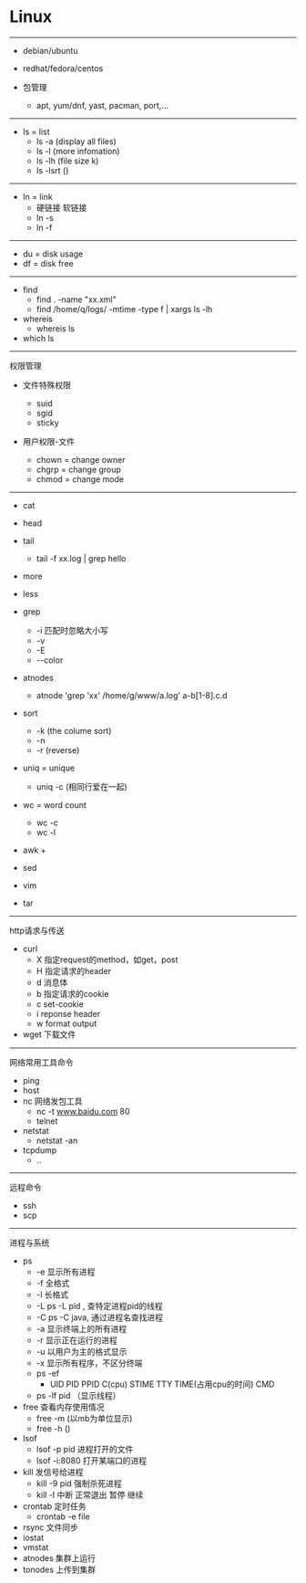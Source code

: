 # Linux
---

+ debian/ubuntu
+ redhat/fedora/centos

+ 包管理
	+ apt, yum/dnf, yast, pacman, port,...

---
+ ls = list
	+ ls -a (display all files)
	+ ls -l (more infomation)
	+ ls -lh (file size k)
	+ ls -lsrt ()

---
+ ln = link
	+ 硬链接 软链接
	+ ln -s
	+ ln -f

---
+ du = disk usage
+ df = disk free

---
+ find
	+ find . -name "xx.xml"
	+ find /home/q/logs/ -mtime -type f | xargs ls -lh
+ whereis
	+ whereis ls
+ which ls

---
权限管理

+ 文件特殊权限
	+ suid
	+ sgid
	+ sticky

+ 用户权限-文件
	+ chown = change owner
	+ chgrp = change group
	+ chmod = change mode

---

+ cat
+ head
+ tail
	+ tail -f xx.log | grep hello
+ more
+ less

+ grep
	+ -i 匹配时忽略大小写
	+ -v
	+ -E
	+ --color
+ atnodes
	+ atnode 'grep 'xx' /home/g/www/a.log' a-b[1-8].c.d

+ sort
	+ -k  (the colume sort)
	+ -n
	+ -r (reverse)
+ uniq = unique
	+ uniq -c  (相同行爱在一起)
+ wc = word count
	+ wc -c
	+ wc -l 	
+ awk
	+
+ sed

+ vim

+ tar

---
http请求与传送

+ curl
	+ X 指定request的method，如get，post
	+ H 指定请求的header
	+ d 消息体
	+ b 指定请求的cookie
	+ c set-cookie
	+ i reponse header
	+ w	 format output
+ wget 下载文件

---
网络常用工具命令

+ ping
+ host
+ nc 网络发包工具
	+ nc -t www.baidu.com 80
	+ telnet
+ netstat
	+ netstat -an
+ tcpdump
	+ ..

---
远程命令

+ ssh
+ scp

---
进程与系统
+ ps
	+ -e 显示所有进程
	+ -f 全格式
	+ -l 长格式
	+ -L ps -L pid , 查特定进程pid的线程
	+ -C ps -C java, 通过进程名查找进程
	+ -a 显示终端上的所有进程
	+ -r 显示正在运行的进程
	+ -u 以用户为主的格式显示
	+ -x 显示所有程序，不区分终端
	+ ps -ef
		+ UID PID PPID C(cpu) STIME TTY TIME(占用cpu的时间) CMD
	+ ps -lf pid  （显示线程）
+ free 查看内存使用情况
	+ free -m (以mb为单位显示)
	+ free -h ()
+ lsof
	+ lsof -p pid 进程打开的文件
	+ lsof -i:8080 打开某端口的进程
+ kill 发信号给进程
	+ kill -9 pid 	强制杀死进程
	+ kill -l  中断 正常退出 暂停 继续
+ crontab 定时任务
	+ crontab	-e file
+ rsync 文件同步
+ iostat
+ vmstat
+ atnodes 集群上运行
+ tonodes 上传到集群
